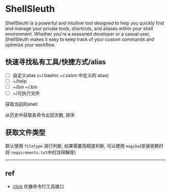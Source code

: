 # ShellSleuth

ShellSleuth is a powerful and intuitive tool designed to help you quickly find and manage your private tools, shortcuts,
and aliases within your shell environment. Whether you're a seasoned developer or a casual user, ShellSleuth makes it
easy to keep track of your custom commands and optimize your workflow.

## 快速寻找私有工具/快捷方式/alias

* [ ] 自定义alias (~/.bashrc ~/.zshrc 中定义的 alias)
* [ ] ~/help
* [ ] ~/bin  ~/.bin
* [ ] ~/可执行文件

获取当前的shell

从历史中获取各命令出现次数, 排序

## 获取文件类型

默认使用 `filetype` 进行判断, 如果需要高精度判断, 可以使用 `magika`(安装依赖时将 `requirements.txt`中的注释解除)

---

## ref

- [click](https://click-docs-zh-cn.readthedocs.io/zh/latest/) 优雅命令行工具接口
